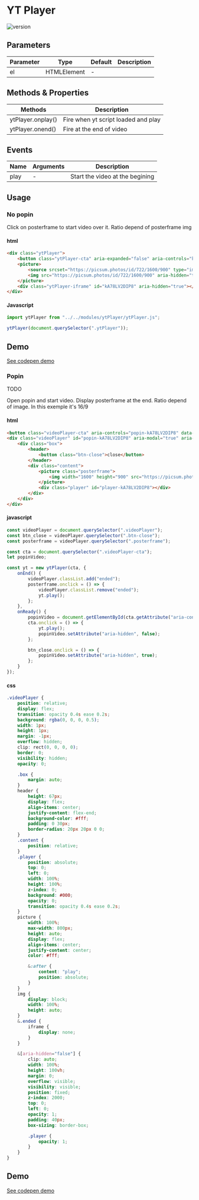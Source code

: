 # YT Player

![version](https://img.shields.io/github/manifest-json/v/Natjo/ytPlayer)

## Parameters

| Parameter | Type        | Default | Description |
| --------- | ----------- | ------- | ----------- |
| el       | HTMLElement | -       |             |

## Methods & Properties

| Methods            | Description                        |
| ------------------ | -----------------------------------|
| ytPlayer.onplay() | Fire when yt script loaded and play |
| ytPlayer.onend()   | Fire at the end of video           |

## Events

| Name | Arguments | Description                     |
| ---- | --------- | ------------------------------- |
| play | -         | Start the video at the begining |

## Usage

### No popin

Click on posterframe to start video over it.
Ratio depend of posterframe img

#### html

```html
<div class="ytPlayer">
    <button class="ytPlayer-cta" aria-expanded="false" aria-controls="kA78LV2DIP8" aria-label="Play video">Play</button>
    <picture>
        <source srcset="https://picsum.photos/id/722/1600/900" type="image/jpg">
        <img src="https://picsum.photos/id/722/1600/900" aria-hidden="true" alt="" loading="lazy" width="160" height="90">
    </picture>
    <div class="ytPlayer-iframe" id="kA78LV2DIP8" aria-hidden="true"></div>
</div>
```

#### Javascript

```javascript
import ytPlayer from "../../modules/ytPlayer/ytPlayer.js";

ytPlayer(document.querySelector(".ytPlayer"));
```

## Demo

[See codepen demo](https://codepen.io/natjo/pen/OJpGdBY?editors=1010)

### Popin
TODO

Open popin and start video.
Display posterframe at the end.
Ratio depend of image.
In this exemple it's 16/9

#### html

```html
<button class="videoPlayer-cta" aria-controls="popin-kA78LV2DIP8" data-video-id="kA78LV2DIP8">open</button>
<div class="videoPlayer" id="popin-kA78LV2DIP8" aria-modal="true" aria-hidden="true">
    <div class="box">
        <header>
            <button class="btn-close">close</button>
        </header>
        <div class="content">
            <picture class="posterframe">
                <img width="1600" height="900" src="https://picsum.photos/id/722/1600/900" alt="" />
            </picture>
            <div class="player" id="player-kA78LV2DIP8"></div>
        </div>
    </div>
</div>
```

#### javascript

```javascript
const videoPlayer = document.querySelector(".videoPlayer");
const btn_close = videoPlayer.querySelector(".btn-close");
const posterframe = videoPlayer.querySelector(".posterframe");

const cta = document.querySelector(".videoPlayer-cta");
let popinVideo;

const yt = new ytPlayer(cta, {
    onEnd() {
        videoPlayer.classList.add("ended");
        posterframe.onclick = () => {
            videoPlayer.classList.remove("ended");
            yt.play();
        };
    },
    onReady() {
        popinVideo = document.getElementById(cta.getAttribute("aria-controls"));
        cta.onclick = () => {
            yt.play();
            popinVideo.setAttribute("aria-hidden", false);
        };

        btn_close.onclick = () => {
            popinVideo.setAttribute("aria-hidden", true);
        };
    }
});
```

#### css

```css
.videoPlayer {
    position: relative;
    display: flex;
    transition: opacity 0.4s ease 0.2s;
    background: rgba(0, 0, 0, 0.5);
    width: 1px;
    height: 1px;
    margin: -1px;
    overflow: hidden;
    clip: rect(0, 0, 0, 0);
    border: 0;
    visibility: hidden;
    opacity: 0;

    .box {
        margin: auto;
    }
    header {
        height: 67px;
        display: flex;
        align-items: center;
        justify-content: flex-end;
        background-color: #fff;
        padding: 0 30px;
        border-radius: 20px 20px 0 0;
    }
    .content {
        position: relative;
    }
    .player {
        position: absolute;
        top: 0;
        left: 0;
        width: 100%;
        height: 100%;
        z-index: 0;
        background: #000;
        opacity: 0;
        transition: opacity 0.4s ease 0.2s;
    }
    picture {
        width: 100%;
        max-width: 800px;
        height: auto;
        display: flex;
        align-items: center;
        justify-content: center;
        color: #fff;

        &:after {
            content: "play";
            position: absolute;
        }
    }
    img {
        display: block;
        width: 100%;
        height: auto;
    }
    &.ended {
        iframe {
            display: none;
        }
    }

    &[aria-hidden="false"] {
        clip: auto;
        width: 100%;
        height: 100vh;
        margin: 0;
        overflow: visible;
        visibility: visible;
        position: fixed;
        z-index: 2000;
        top: 0;
        left: 0;
        opacity: 1;
        padding: 40px;
        box-sizing: border-box;

        .player {
            opacity: 1;
        }
    }
}
```

## Demo

[See codepen demo](https://codepen.io/natjo/pen/mdWgoyg?editors=1010)
